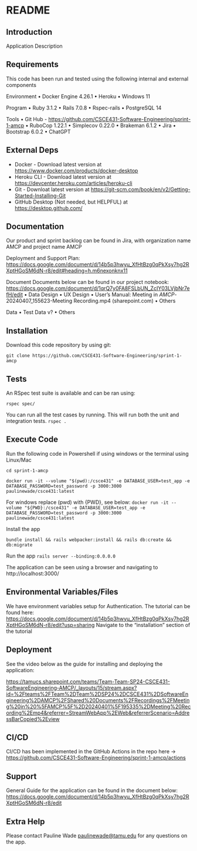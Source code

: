 # README

## Introduction

Application Description

## Requirements

This code has been run and tested using the following internal and external components

Environment
•  Docker Engine 4.26.1
•  Heroku
•  Windows 11

Program
•  Ruby 3.1.2
•  Rails 7.0.8
•  Rspec-rails
•  PostgreSQL 14

Tools
•  Git Hub - https://github.com/CSCE431-Software-Engineering/sprint-1-amcp
•  RuboCop 1.22.1
•  Simplecov 0.22.0
•  Brakeman 6.1.2
•  Jira
•  Bootstrap 6.0.2
•  ChatGPT


## External Deps

- Docker - Download latest version at https://www.docker.com/products/docker-desktop
- Heroku CLI - Download latest version at https://devcenter.heroku.com/articles/heroku-cli
- Git - Downloat latest version at https://git-scm.com/book/en/v2/Getting-Started-Installing-Git
- GitHub Desktop (Not needed, but HELPFUL) at https://desktop.github.com/

## Documentation

Our product and sprint backlog can be found in Jira, with organization name AMCP and project name AMCP

Deployment and Support Plan:
https://docs.google.com/document/d/14b5p3hwyu_XfHtBzg0qPkXsy7hg2RXptHGoSM6dN-r8/edit#heading=h.m6nexonknx11

Document
Documents below can be found in our project notebook: https://docs.google.com/document/d/1qrQ7y0FA8FSLbUN_ZcIY03LVjbNr7efH/edit
•  Data Design 
•  UX Design 
•  User’s Manual: Meeting in _AMCP_-20240407_155623-Meeting Recording.mp4 (sharepoint.com)
•  Others

Data
•  Test Data v?
•  Others


## Installation

Download this code repository by using git:

`git clone https://github.com/CSCE431-Software-Engineering/sprint-1-amcp`


## Tests

An RSpec test suite is available and can be ran using:

`rspec spec/`

You can run all the test cases by running. This will run both the unit and integration tests.
`rspec .`

## Execute Code

Run the following code in Powershell if using windows or the terminal using Linux/Mac

`cd sprint-1-amcp`

`docker run -it --volume "$(pwd):/csce431" -e DATABASE_USER=test_app -e DATABASE_PASSWORD=test_password -p 3000:3000 paulinewade/csce431:latest`

For windows replace (pwd) with {PWD}, see below:
`docker run -it --volume "${PWD}:/csce431" -e DATABASE_USER=test_app -e DATABASE_PASSWORD=test_password -p 3000:3000 paulinewade/csce431:latest`


Install the app

`bundle install && rails webpacker:install && rails db:create && db:migrate`


Run the app
`rails server --binding:0.0.0.0`


The application can be seen using a browser and navigating to http://localhost:3000/


## Environmental Variables/Files

We have environment variables setup for Authentication. The tutorial can be found here: https://docs.google.com/document/d/14b5p3hwyu_XfHtBzg0qPkXsy7hg2RXptHGoSM6dN-r8/edit?usp=sharing
Navigate to the “installation” section of the tutorial


## Deployment
See the video below as the guide for installing and deploying the application:

https://tamucs.sharepoint.com/teams/Team-Team-SP24-CSCE431-SoftwareEngineering-AMCP/_layouts/15/stream.aspx?id=%2Fteams%2FTeam%2DTeam%2DSP24%2DCSCE431%2DSoftwareEngineering%2DAMCP%2FShared%20Documents%2FRecordings%2FMeeting%20in%20%5FAMCP%5F%2D20240401%5F195335%2DMeeting%20Recording%2Emp4&referrer=StreamWebApp%2EWeb&referrerScenario=AddressBarCopied%2Eview

## CI/CD

CI/CD has been implemented in the GitHub Actions in the repo here -> https://github.com/CSCE431-Software-Engineering/sprint-1-amcp/actions

## Support
General Guide for the application can be found in the document below:
https://docs.google.com/document/d/14b5p3hwyu_XfHtBzg0qPkXsy7hg2RXptHGoSM6dN-r8/edit

## Extra Help

Please contact Pauline Wade paulinewade@tamu.edu for any questions on the app.


